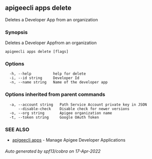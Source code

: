 ## apigeecli apps delete

Deletes a Developer App from an organization

### Synopsis

Deletes a Developer Appfrom an organization

```
apigeecli apps delete [flags]
```

### Options

```
  -h, --help          help for delete
  -i, --id string     Developer Id
  -n, --name string   Name of the developer app
```

### Options inherited from parent commands

```
  -a, --account string   Path Service Account private key in JSON
      --disable-check    Disable check for newer versions
  -o, --org string       Apigee organization name
  -t, --token string     Google OAuth Token
```

### SEE ALSO

* [apigeecli apps](apigeecli_apps.md)	 - Manage Apigee Developer Applications

###### Auto generated by spf13/cobra on 17-Apr-2022
